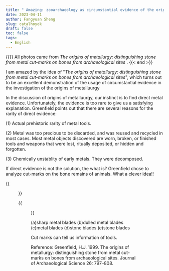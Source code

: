 ```yaml
---
title: " Amazing: zooarchaeology as circumstantial evidence of the origins of metallurgy  "
date: 2023-04-11
author: Fangyuan Sheng
slug: catalhoyok
draft: false
toc: false
tags:
  - English
---
```



{{<block class="tip" >}}
All photos came from *The origins of metallurgy: distinguishing stone from metal cut-marks on bones from archaeological sites* .
{{< end >}}
  

I am amazed by the idea of "*The origins of metallurgy: distinguishing stone from metal cut-marks on bones from archaeological sites*", which turns out to be an excellent demonstration of the usage of circumstantial evidence in the investigation of the origins of metalluurgy  

In the discussion of origins of metalluurgy, our instinct is to find direct metal evidence. Unfortunately, the evidence is too rare to give us a satisfying explanation. Greenfield points out that there are several reasons for the rarity of direct evidence:

(1) Actual prehistoric rarity of metal tools. 
  
(2) Metal was too precious to be discarded, and was reused and recycled in most cases.  Most metal objects discovered are worn, broken, or finished tools and weapons that were lost, ritually deposited, or hidden and forgotten.
  
(3) Chemically unstablity of early metals. They were decomposed.
  
  
If direct evidence is not the solution, the what is? Greenfield chose to analyze cut-marks on the bone remains of animals. What a clever idea!!
  
 {{<figure src="https://hellenshengfy.github.io/mata0">}}

{{<figure src="https://hellenshengfy.github.io/matal1">}}
  
(a)sharp metal blades
(b)dulled metal blades
(c)metal blades
(d)stone blades
(e)stone blades

Cut marks can tell us information of tools.
  
Reference: Greenfield, H.J. 1999. The origins of metallurgy: distinguishing stone from metal cut-marks on bones from archaeological sites. Journal of Archaeological Science 26: 797–808.

